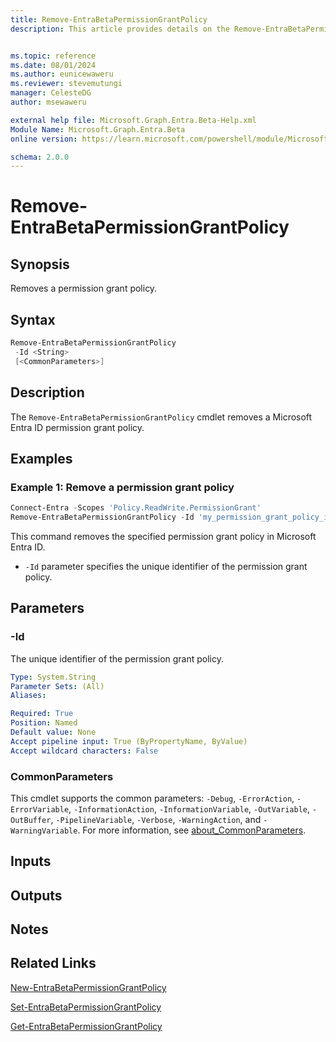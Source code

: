 ```yaml
---
title: Remove-EntraBetaPermissionGrantPolicy
description: This article provides details on the Remove-EntraBetaPermissionGrantPolicy command.


ms.topic: reference
ms.date: 08/01/2024
ms.author: eunicewaweru
ms.reviewer: stevemutungi
manager: CelesteDG
author: msewaweru

external help file: Microsoft.Graph.Entra.Beta-Help.xml
Module Name: Microsoft.Graph.Entra.Beta
online version: https://learn.microsoft.com/powershell/module/Microsoft.Graph.Entra.Beta/Remove-EntraBetaPermissionGrantPolicy

schema: 2.0.0
---
```


# Remove-EntraBetaPermissionGrantPolicy

## Synopsis

Removes a permission grant policy.

## Syntax

```powershell
Remove-EntraBetaPermissionGrantPolicy
 -Id <String>
 [<CommonParameters>]
```

## Description

The `Remove-EntraBetaPermissionGrantPolicy` cmdlet removes a Microsoft Entra ID permission grant policy.

## Examples

### Example 1: Remove a permission grant policy

```powershell
Connect-Entra -Scopes 'Policy.ReadWrite.PermissionGrant'
Remove-EntraBetaPermissionGrantPolicy -Id 'my_permission_grant_policy_id'
```

This command removes the specified permission grant policy in Microsoft Entra ID.

- `-Id` parameter specifies the unique identifier of the permission grant policy.

## Parameters

### -Id

The unique identifier of the permission grant policy.

```yaml
Type: System.String
Parameter Sets: (All)
Aliases:

Required: True
Position: Named
Default value: None
Accept pipeline input: True (ByPropertyName, ByValue)
Accept wildcard characters: False
```

### CommonParameters

This cmdlet supports the common parameters: `-Debug`, `-ErrorAction`, `-ErrorVariable`, `-InformationAction`, `-InformationVariable`, `-OutVariable`, `-OutBuffer`, `-PipelineVariable`, `-Verbose`, `-WarningAction`, and `-WarningVariable`. For more information, see [about_CommonParameters](https://go.microsoft.com/fwlink/?LinkID=113216).

## Inputs

## Outputs

## Notes

## Related Links

[New-EntraBetaPermissionGrantPolicy](New-EntraBetaPermissionGrantPolicy.md)

[Set-EntraBetaPermissionGrantPolicy](Set-EntraBetaPermissionGrantPolicy.md)

[Get-EntraBetaPermissionGrantPolicy](Get-EntraBetaPermissionGrantPolicy.md)

